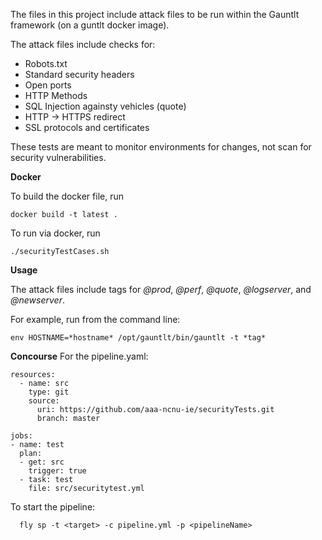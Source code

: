 
The files in this project include attack files to be run within the Gauntlt framework (on a guntlt docker image). 

The attack files include checks for:

* Robots.txt
* Standard security headers
* Open ports
* HTTP Methods
* SQL Injection againsty vehicles (quote)
* HTTP -> HTTPS redirect
* SSL protocols and certificates

These tests are meant to monitor environments for changes, not scan for security vulnerabilities.

**Docker**

To build the docker file, run 
```
docker build -t latest .
```
To run via docker, run 
```
./securityTestCases.sh
```

**Usage** 

The attack files include tags for *@prod*, *@perf*, *@quote*, *@logserver*, and *@newserver*.

For example, run from the command line:
```
env HOSTNAME=*hostname* /opt/gauntlt/bin/gauntlt -t *tag*
```
**Concourse**
For the pipeline.yaml:

```
resources:
  - name: src
    type: git
    source:
      uri: https://github.com/aaa-ncnu-ie/securityTests.git
      branch: master

jobs:
- name: test
  plan:
  - get: src
    trigger: true
  - task: test
    file: src/securitytest.yml
```    
To start the pipeline:
```
  fly sp -t <target> -c pipeline.yml -p <pipelineName>
```
